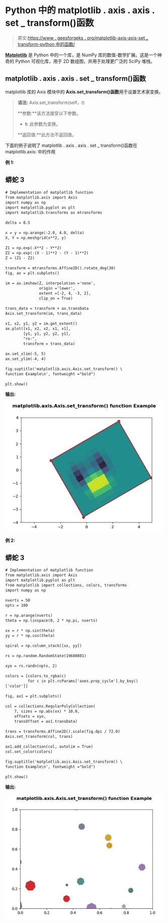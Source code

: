 # Python 中的 matplotlib . axis . axis . set _ transform()函数

> 原文:[https://www . geesforgeks . org/matplotlib-axis-axis-set _ transform-python 中的函数/](https://www.geeksforgeeks.org/matplotlib-axis-axis-set_transform-function-in-python/)

[**Matplotlib**](https://www.geeksforgeeks.org/python-introduction-matplotlib/) 是 Python 中的一个库，是 NumPy 库的数值-数学扩展。这是一个神奇的 Python 可视化库，用于 2D 数组图，并用于处理更广泛的 SciPy 堆栈。

## matplotlib . axis . axis . set _ transform()函数

matplotlib 库的 Axis 模块中的 **Axis.set_transform()函数**用于设置艺术家变换。

> **语法:** Axis.set_transform(self，t)
> 
> **参数:**该方法接受以下参数。
> 
> *   **t:** 此参数为变换。
> 
> **返回值:**此方法不返回值。

下面的例子说明了 matplotlib . axis . axis . set _ transform()函数在 matplotlib.axis:
中的作用

**例 1:**

## 蟒蛇 3

```
# Implementation of matplotlib function
from matplotlib.axis import Axis
import numpy as np  
import matplotlib.pyplot as plt  
import matplotlib.transforms as mtransforms  

delta = 0.5

x = y = np.arange(-2.0, 4.0, delta)  
X, Y = np.meshgrid(x**2, y)  

Z1 = np.exp(-X**2 - Y**2)  
Z2 = np.exp(-(X - 1)**2 - (Y - 1)**2)  
Z = (Z1 - Z2)  

transform = mtransforms.Affine2D().rotate_deg(30)  
fig, ax = plt.subplots()  

im = ax.imshow(Z, interpolation ='none',  
               origin ='lower',  
               extent =[-2, 4, -3, 2],   
               clip_on = True)  

trans_data = transform + ax.transData  
Axis.set_transform(im, trans_data)  

x1, x2, y1, y2 = im.get_extent()  
ax.plot([x1, x2, x2, x1, x1],   
        [y1, y1, y2, y2, y1],  
        "ro-",  
        transform = trans_data)  

ax.set_xlim(-5, 5)  
ax.set_ylim(-4, 4)   

fig.suptitle('matplotlib.axis.Axis.set_transform() \
function Example\n', fontweight ="bold")  

plt.show() 
```

**输出:**

![](img/00ba1cb13179dfd0248f9b59a79ff6da.png)

**例 2:**

## 蟒蛇 3

```
# Implementation of matplotlib function
from matplotlib.axis import Axis
import matplotlib.pyplot as plt  
from matplotlib import collections, colors, transforms  
import numpy as np  

nverts = 50
npts = 100

r = np.arange(nverts)  
theta = np.linspace(0, 2 * np.pi, nverts)  

xx = r * np.sin(theta)  
yy = r * np.cos(theta)  

spiral = np.column_stack([xx, yy])  

rs = np.random.RandomState(19680801)  

xyo = rs.randn(npts, 2)  

colors = [colors.to_rgba(c)  
          for c in plt.rcParams['axes.prop_cycle'].by_key()['color']]  

fig, ax1 = plt.subplots()  

col = collections.RegularPolyCollection(  
    7, sizes = np.abs(xx) * 10.0,   
    offsets = xyo,   
    transOffset = ax1.transData)  

trans = transforms.Affine2D().scale(fig.dpi / 72.0)  
Axis.set_transform(col, trans)   

ax1.add_collection(col, autolim = True)  
col.set_color(colors) 

fig.suptitle('matplotlib.axis.Axis.set_transform() \
function Example\n', fontweight ="bold")  

plt.show() 
```

**输出:**

![](img/fa76c1c73b762cf926aad130198a051b.png)